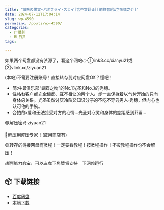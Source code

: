```yaml
---
title: "微熱の果実~バタフライ·スカイ[含中文翻译][前野智昭x立花慎之介]"
date: 2024-07-12T17:04:14
slug: wp-4590
permalink: /posts/wp-4590/
categories:
  - 广播剧
  - BL日抓
tags:

---
```


如果两个网盘都没有资源了，看这个网站👉①link3.cc/xianyu21或②vlink.cc/ziyuan21

(本站)不需要注册账号！直接转存到对应网盘OK？懂吧！

*   简:牛郎俱乐部“蝴蝶之吻”的No.1光圣和No.3的秀穗。
*   性格和客户都完全相反、互不相让的两个人，却一直保持着以气势开始的只有身体的关系。光圣虽然讨厌冷酷又知识分子的不吃不穿的男人·秀穗，但内心也认可他的手腕。
*   合拍的x爱和无法接受对方的心情…光圣对心灵和身体的差距感到芥蒂…

🟢解压密码:ziyuan21

🔵解压用解压专家！(应用商店有)

🟡转存的链接网盘有教程！一定要看教程！按教程操作！不按教程操作你不会解压！

💰🈶能力的宝，可以点左下角赞赏支持一下网站运行

## 📦 下载链接
- [百度网盘](https://blziyuan21.com/pay-download/4590?key=4782b5ac67&down_id=0)
- [本地下载](https://blziyuan21.com/pay-download/4590?key=4782b5ac67&down_id=1)

